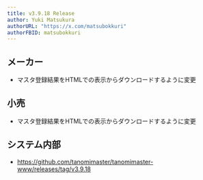```yaml
---
title: v3.9.18 Release
author: Yuki Matsukura
authorURL: "https://x.com/matsubokkuri"
authorFBID: matsubokkuri
---
```


## メーカー

- マスタ登録結果をHTMLでの表示からダウンロードするように変更

## 小売

- マスタ登録結果をHTMLでの表示からダウンロードするように変更

## システム内部

- https://github.com/tanomimaster/tanomimaster-www/releases/tag/v3.9.18
